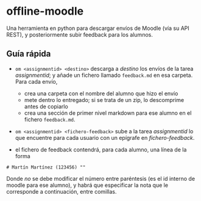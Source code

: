 # offline-moodle

Una herramienta en python para descargar envíos de Moodle (vía su API REST), y posteriormente subir feedback para los alumnos.

## Guía rápida

- `om <assignmentid> <destino>` descarga a *destino* los envíos de la tarea *assignmentid*; y añade un fichero llamado `feedback.md` en esa carpeta. Para cada envío,
    + crea una carpeta con el nombre del alumno que hizo el envío
    + mete dentro lo entregado; si se trata de un zip, lo descomprime antes de copiarlo
    + crea una sección de primer nivel markdown para ese alumno en el fichero `feedback.md`.
 
- `om <assignmentid> <fichero-feedback>` sube a la tarea *assignmentid* lo que encuentre para cada usuario con un epígrafe en *fichero-feedback*.

- el fichero de feedback contendrá, para cada alumno, una línea de la forma

~~~
# Martín Martínez (123456) ""
~~~

Donde *no* se debe modificar el número entre paréntesis (es el id interno de moodle para ese alumno), y habrá que especificar la nota que le corresponde a continuación, entre comillas.
